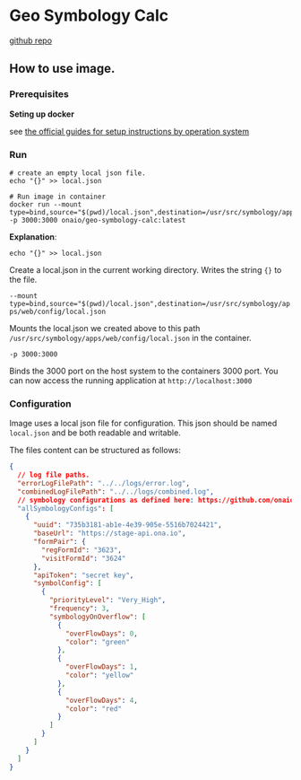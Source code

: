 # Geo Symbology Calc

[github repo](https://github.com/onaio/geo-symbology-calc)

## How to use image.

### Prerequisites

**Seting up docker**

see [the official guides for setup instructions by operation system](https://docs.docker.com/get-docker/)

### Run

```
# create an empty local json file.
echo "{}" >> local.json

# Run image in container
docker run --mount type=bind,source="$(pwd)/local.json",destination=/usr/src/symbology/apps/web/config/local.json -p 3000:3000 onaio/geo-symbology-calc:latest
```

**Explanation**:

`echo "{}" >> local.json`

Create a local.json in the current working directory. Writes the string `{}` to the file.

`--mount type=bind,source="$(pwd)/local.json",destination=/usr/src/symbology/apps/web/config/local.json`

Mounts the local.json we created above to this path `/usr/src/symbology/apps/web/config/local.json` in the container.

`-p 3000:3000`

Binds the 3000 port on the host system to the containers 3000 port.
You can now access the running application at `http://localhost:3000`

### Configuration

Image uses a local json file for configuration. This json should be named `local.json` and be both readable and writable.

The files content can be structured as follows:

```json
{
  // log file paths.
  "errorLogFilePath": "../../logs/error.log",
  "combinedLogFilePath": "../../logs/combined.log",
  // symbology configurations as defined here: https://github.com/onaio/geo-symbology-calc/tree/main/packages/core#symbol-config
  "allSymbologyConfigs": [
    {
      "uuid": "735b3181-ab1e-4e39-905e-5516b7024421",
      "baseUrl": "https://stage-api.ona.io",
      "formPair": {
        "regFormId": "3623",
        "visitFormId": "3624"
      },
      "apiToken": "secret key",
      "symbolConfig": [
        {
          "priorityLevel": "Very_High",
          "frequency": 3,
          "symbologyOnOverflow": [
            {
              "overFlowDays": 0,
              "color": "green"
            },
            {
              "overFlowDays": 1,
              "color": "yellow"
            },
            {
              "overFlowDays": 4,
              "color": "red"
            }
          ]
        }
      ]
    }
  ]
}
```
